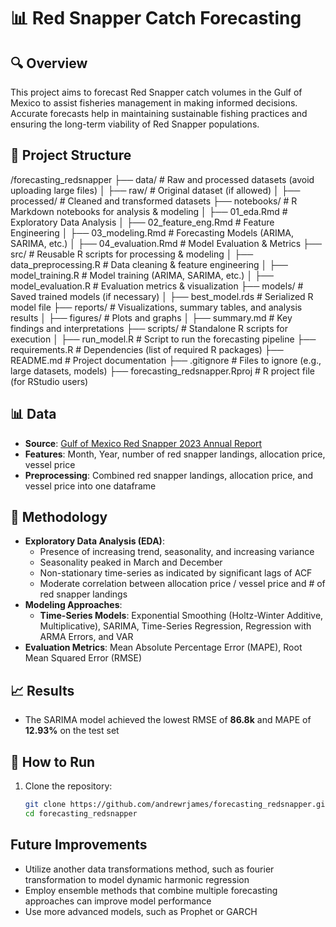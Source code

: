 # 📊 Red Snapper Catch Forecasting

## 🔍 Overview
This project aims to forecast Red Snapper catch volumes in the Gulf of Mexico to assist fisheries management in making informed decisions. Accurate forecasts help in maintaining sustainable fishing practices and ensuring the long-term viability of Red Snapper populations.

## 📂 Project Structure
/forecasting_redsnapper
  ├── data/                 # Raw and processed datasets (avoid uploading large files)
  │   ├── raw/              # Original dataset (if allowed)
  │   ├── processed/        # Cleaned and transformed datasets
  ├── notebooks/            # R Markdown notebooks for analysis & modeling
  │   ├── 01_eda.Rmd        # Exploratory Data Analysis
  │   ├── 02_feature_eng.Rmd # Feature Engineering
  │   ├── 03_modeling.Rmd   # Forecasting Models (ARIMA, SARIMA, etc.)
  │   ├── 04_evaluation.Rmd # Model Evaluation & Metrics
  ├── src/                  # Reusable R scripts for processing & modeling
  │   ├── data_preprocessing.R  # Data cleaning & feature engineering
  │   ├── model_training.R      # Model training (ARIMA, SARIMA, etc.)
  │   ├── model_evaluation.R    # Evaluation metrics & visualization
  ├── models/               # Saved trained models (if necessary)
  │   ├── best_model.rds    # Serialized R model file
  ├── reports/              # Visualizations, summary tables, and analysis results
  │   ├── figures/          # Plots and graphs
  │   ├── summary.md        # Key findings and interpretations
  ├── scripts/              # Standalone R scripts for execution
  │   ├── run_model.R       # Script to run the forecasting pipeline
  ├── requirements.R        # Dependencies (list of required R packages)
  ├── README.md             # Project documentation
  ├── .gitignore            # Files to ignore (e.g., large datasets, models)
  ├── forecasting_redsnapper.Rproj  # R project file (for RStudio users)


## 📊 Data
- **Source**: [Gulf of Mexico Red Snapper 2023 Annual Report](https://noaa-sero.s3.amazonaws.com/drop-files/cs/2023_RS_AnnualReport_FINAL.pdf)
- **Features**: Month, Year, number of red snapper landings, allocation price, vessel price
- **Preprocessing**: Combined red snapper landings, allocation price, and vessel price into one dataframe

## 🔬 Methodology
- **Exploratory Data Analysis (EDA)**:
  - Presence of increasing trend, seasonality, and increasing variance
  - Seasonality peaked in March and December
  - Non-stationary time-series as indicated by significant lags of ACF
  - Moderate correlation between allocation price / vessel price and # of red snapper landings
- **Modeling Approaches**:
  - **Time-Series Models**: Exponential Smoothing (Holtz-Winter Additive, Multiplicative), SARIMA, Time-Series Regression, Regression with ARMA Errors, and VAR
- **Evaluation Metrics**: Mean Absolute Percentage Error (MAPE), Root Mean Squared Error (RMSE)

## 📈 Results
- The SARIMA model achieved the lowest RMSE of **86.8k** and MAPE of **12.93%** on the test set

## 🚀 How to Run
1. Clone the repository:
   ```bash
   git clone https://github.com/andrewrjames/forecasting_redsnapper.git
   cd forecasting_redsnapper

## Future Improvements
- Utilize another data transformations method, such as fourier transformation to model dynamic harmonic regression​
- Employ ensemble methods that combine multiple forecasting approaches can improve model performance​
- Use more advanced models, such as Prophet or GARCH
